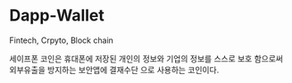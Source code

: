 # Dapp-Wallet
Fintech, Crpyto, Block chain

세이프폰 코인은 휴대폰에 저장된 
개인의 정보와 기업의 정보를 스스로 보호 함으로써 
외부유출을 방지하는 보안앱에 결재수단 으로 사용하는 코인이다.
